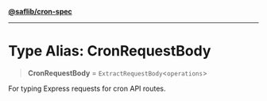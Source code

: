 [**@saflib/cron-spec**](../index.md)

***

# Type Alias: CronRequestBody

> **CronRequestBody** = `ExtractRequestBody`\<`operations`\>

For typing Express requests for cron API routes.
